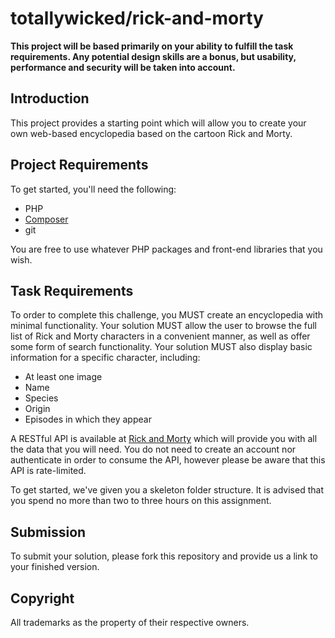 # totallywicked/rick-and-morty

**This project will be based primarily on your ability to fulfill the task 
requirements. Any potential design skills are a bonus, but usability, 
performance and security will be taken into account.**

## Introduction
This project provides a starting point which will allow you to create your own 
web-based encyclopedia based on the cartoon Rick and Morty.

## Project Requirements
To get started, you'll need the following:

 - PHP
 - [Composer](https://getcomposer.org/)
 - git
 
 You are free to use whatever PHP packages and front-end libraries that you 
 wish.

## Task Requirements
To order to complete this challenge, you MUST create an encyclopedia with minimal 
functionality. Your solution MUST allow the user to browse the full list of 
Rick and Morty characters in a convenient manner, as well as offer some form of search 
functionality. Your solution MUST also display basic information for a specific 
character, including:

 - At least one image
 - Name
 - Species
 - Origin
 - Episodes in which they appear
 
A RESTful API is available at [Rick and Morty](https://rickandmortyapi.com/) 
which will provide you with all the data that you will need. You do not need 
to create an account nor authenticate in order to consume the API, however please 
be aware that this API is rate-limited.
 
To get started, we've given you a skeleton folder structure. It is advised 
that you spend no more than two to three hours on this assignment.
 
## Submission
To submit your solution, please fork this repository and provide us a link 
to your finished version.

## Copyright
All trademarks as the property of their respective owners.

